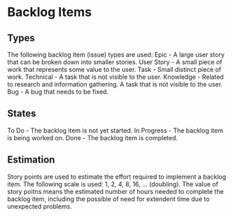 # Backlog Items #
## Types ##
The following backlog item (issue) types are used:
Epic - A large user story that can be broken down into smaller stories.
User Story - A small piece of work that represents some value to the user.
Task - Small distinct piece of work.
Technical - A task that is not visible to the user.
Knowledge - Related to research and information gathering. A task that is not visible to the user.
Bug - A bug that needs to be fixed.


## States ##
To Do - The backlog item is not yet started.
In Progress - The backlog item is being worked on.
Done - The backlog item is completed.

## Estimation ##
Story points are used to estimate the effort required to implement a backlog item. The following scale is used:
1, 2, 4, 8, 16, ... (doubling).
The value of story poitns means the estimated number of hours needed to complete the backlog item, including the possible of need for extendent time due to unexpected problems.
